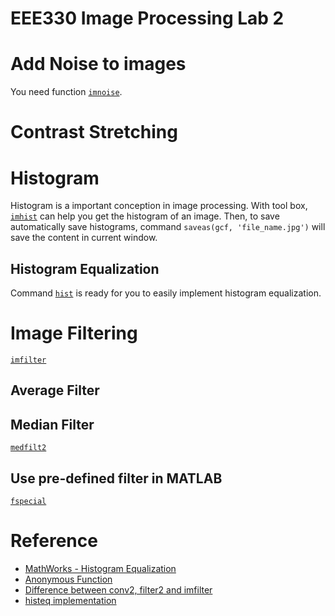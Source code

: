 # EEE330 Image Processing Lab 2



# Add Noise to images

You need function [`imnoise`](https://cn.mathworks.com/help/images/ref/imnoise.html#d119e101975). 



# Contrast Stretching



# Histogram

Histogram is a important conception in image processing. With tool box, [`imhist`](https://cn.mathworks.com/help/images/ref/imhist.html?searchHighlight=imhist&s_tid=doc_srchtitle) can help you get the histogram of an image. Then, to save automatically save histograms, command `saveas(gcf, 'file_name.jpg')` will save the content in current window.



## Histogram Equalization

Command [`hist`](https://cn.mathworks.com/help/images/ref/histeq.html?searchHighlight=histeq&s_tid=doc_srchtitle) is ready for you to easily implement histogram equalization. 



# Image Filtering

[`imfilter`](https://cn.mathworks.com/help/images/ref/imfilter.html#btsmcj2-1-h)



## Average Filter



## Median Filter

[`medfilt2`](https://cn.mathworks.com/help/images/ref/medfilt2.html)



## Use pre-defined filter in MATLAB

[`fspecial`](https://cn.mathworks.com/help/images/ref/fspecial.html?searchHighlight=fspecial&s_tid=doc_srchtitle)





# Reference

- [MathWorks - Histogram Equalization](https://cn.mathworks.com/help/images/histogram-equalization.html?searchHighlight=histeq&s_tid=doc_srchtitle)
- [Anonymous Function](https://cn.mathworks.com/help/matlab/matlab_prog/anonymous-functions.html?lang=en)
- [Difference between conv2, filter2 and imfilter](https://cn.mathworks.com/matlabcentral/answers/17529-what-is-the-difference-between-conv2-filter2-and-imfilter)
- [histeq implementation](https://stackoverflow.com/questions/24094649/explanation-of-the-histogram-equalization-function-in-matlab)
